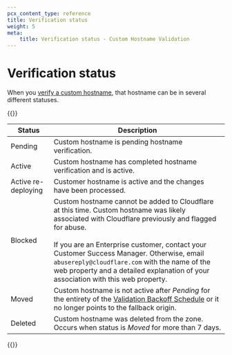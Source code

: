 ```yaml
---
pcx_content_type: reference
title: Verification status
weight: 5
meta:
    title: Verification status - Custom Hostname Validation
---
```


# Verification status

When you [verify a custom hostname](/cloudflare-for-platforms/cloudflare-for-saas/domain-support/hostname-verification/), that hostname can be in several different statuses.

{{<table-wrap>}}

| Status | Description |
| --- | --- |
| Pending | Custom hostname is pending hostname verification. |
| Active | Custom hostname has completed hostname verification and is active. |
| Active re-deploying |	Customer hostname is active and the changes have been processed. |
| Blocked | Custom hostname cannot be added to Cloudflare at this time. Custom hostname was likely associated with Cloudflare previously and flagged for abuse.<br/><br/>If you are an Enterprise customer, contact your Customer Success Manager. Otherwise, email `abusereply@cloudflare.com` with the name of the web property and a detailed explanation of your association with this web property. |
| Moved	| Custom hostname is not active after *Pending* for the entirety of the [Validation Backoff Schedule](/cloudflare-for-platforms/cloudflare-for-saas/domain-support/hostname-verification/backoff-schedule/) or it no longer points to the fallback origin. |
| Deleted | Custom hostname was deleted from the zone. Occurs when status is *Moved* for more than 7 days. |

{{</table-wrap>}}